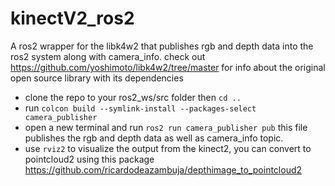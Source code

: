 # kinectV2_ros2
A ros2 wrapper for the libk4w2 that publishes rgb and depth data into the ros2 system along with camera_info.
check out https://github.com/yoshimoto/libk4w2/tree/master for info about the original open source library with its dependencies 
- clone the repo to your ros2_ws/src folder then ```cd ..```
- run ```colcon build --symlink-install --packages-select camera_publisher```
- open a new terminal and run ```ros2 run camera_publisher pub``` this file publishes the rgb and depth data as well as camera_info topic.
- use ```rviz2``` to visualize the output from the kinect2, you can convert to pointcloud2 using this package https://github.com/ricardodeazambuja/depthimage_to_pointcloud2
 
